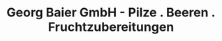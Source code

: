 ---
title: "Georg Baier GmbH - Pilze . Beeren . Fruchtzubereitungen"
url: /pressath/georg-baier-gmbh-pilze-beeren-fruchtzubereitungen/
shop: Landwirtschaftlich
---